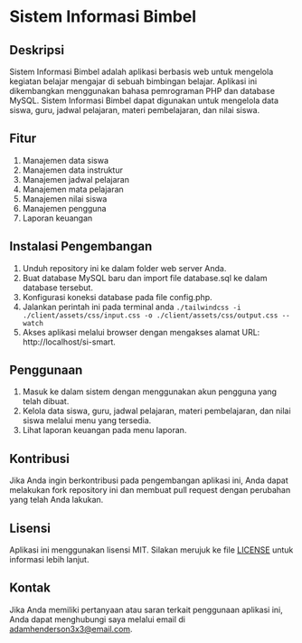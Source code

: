 # Sistem Informasi Bimbel

## Deskripsi
Sistem Informasi Bimbel adalah aplikasi berbasis web untuk mengelola kegiatan belajar mengajar di sebuah bimbingan belajar. Aplikasi ini dikembangkan menggunakan bahasa pemrograman PHP dan database MySQL. Sistem Informasi Bimbel dapat digunakan untuk mengelola data siswa, guru, jadwal pelajaran, materi pembelajaran, dan nilai siswa.

## Fitur
1. Manajemen data siswa
2. Manajemen data instruktur
3. Manajemen jadwal pelajaran
4. Manajemen mata pelajaran
5. Manajemen nilai siswa
6. Manajemen pengguna
7. Laporan keuangan

## Instalasi Pengembangan
1. Unduh repository ini ke dalam folder web server Anda.
2. Buat database MySQL baru dan import file database.sql ke dalam database tersebut.
3. Konfigurasi koneksi database pada file config.php.
4. Jalankan perintah ini pada terminal anda `./tailwindcss -i ./client/assets/css/input.css -o ./client/assets/css/output.css --watch`
5. Akses aplikasi melalui browser dengan mengakses alamat URL: http://localhost/si-smart.

## Penggunaan
1. Masuk ke dalam sistem dengan menggunakan akun pengguna yang telah dibuat.
2. Kelola data siswa, guru, jadwal pelajaran, materi pembelajaran, dan nilai siswa melalui menu yang tersedia.
3. Lihat laporan keuangan pada menu laporan.

## Kontribusi
Jika Anda ingin berkontribusi pada pengembangan aplikasi ini, Anda dapat melakukan fork repository ini dan membuat pull request dengan perubahan yang telah Anda lakukan.

## Lisensi
Aplikasi ini menggunakan lisensi MIT. Silakan merujuk ke file [LICENSE](https://github.com/evanightly/si-smart/blob/main/LICENSE) untuk informasi lebih lanjut.

## Kontak
Jika Anda memiliki pertanyaan atau saran terkait penggunaan aplikasi ini, Anda dapat menghubungi saya melalui email di adamhenderson3x3@email.com.
